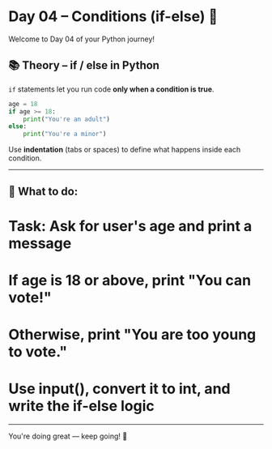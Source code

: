 # Day 04 – Conditions (if-else) 🔁

Welcome to Day 04 of your Python journey!

## 📚 Theory – if / else in Python

`if` statements let you run code **only when a condition is true**.

```python
age = 18
if age >= 18:
    print("You're an adult")
else:
    print("You're a minor")
```

Use **indentation** (tabs or spaces) to define what happens inside each condition.


---

## 🧠 What to do:

# Task: Ask for user's age and print a message

# If age is 18 or above, print "You can vote!"
# Otherwise, print "You are too young to vote."

# Use input(), convert it to int, and write the if-else logic


---

You're doing great — keep going! 🚀
